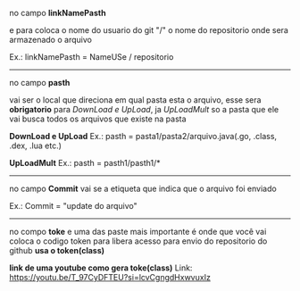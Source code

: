 no campo **linkNamePasth** 
  
  e para coloca o nome do usuario do git "/" o nome do repositorio onde sera armazenado o arquivo 

  Ex.: linkNamePasth = NameUSe / repositorio

------------------------------------------------------------------------------------------------

no campo **pasth**
   
   vai ser o local que direciona em qual pasta esta o arquivo, esse sera **obrigatorio** para *DownLoad e UpLoad*, ja *UpLoadMult* so a pasta que ele vai busca todos os arquivos que existe na pasta

  **DownLoad e UpLoad**
  Ex.: pasth = pasta1/pasta2/arquivo.java(.go, .class, .dex, .lua etc.)

  **UpLoadMult**
  Ex.: pasth = pasth1/pasth1/*

------------------------------------------------------------------------------------------------
  
no campo **Commit**
  vai se a etiqueta que indica que o arquivo foi enviado

  Ex.: Commit = "update do arquivo"

------------------------------------------------------------------------------------------------
  
no compo **toke**
   e uma das paste mais importante é onde que você vai coloca o codigo token para libera acesso para envio do repositorio do github **usa o token(class)** 
   
   **link de uma youtube como gera toke(class)**
   Link:  https://youtu.be/T_97CyDFTEU?si=lcvCgngdHxwvuxIz
   
   

